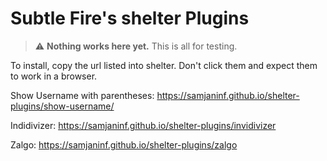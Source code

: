 # Subtle Fire's shelter Plugins

> :warning: **Nothing works here yet.** This is all for testing.

To install, copy the url listed into shelter.
Don't click them and expect them to work in a browser.

Show Username with parentheses: https://samjaninf.github.io/shelter-plugins/show-username/

Indidivizer: https://samjaninf.github.io/shelter-plugins/invidivizer

Zalgo: https://samjaninf.github.io/shelter-plugins/zalgo